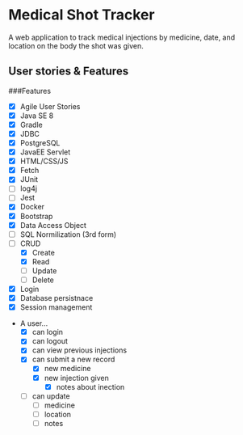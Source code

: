 # Medical Shot Tracker

A web application to track medical injections by medicine, date, and location on the body the shot was given.

## User stories & Features

###Features
-[x] Agile User Stories
-[x] Java SE 8
-[x] Gradle
-[x] JDBC
-[x] PostgreSQL
-[x] JavaEE Servlet
-[x] HTML/CSS/JS
-[x] Fetch
-[x] JUnit
-[ ] log4j
-[ ] Jest
-[x] Docker
-[x] Bootstrap
-[x] Data Access Object
-[ ] SQL Normilization (3rd form)
-[ ]  CRUD
    -[x] Create
    -[x] Read
    -[ ] Update
    -[ ] Delete
-[x] Login
-[x] Database persistnace
-[x] Session management

- A user...
    - [x] can login
    - [x] can logout
    - [x] can view previous injections
    - [x] can submit a new record
        - [x] new medicine
        - [x] new injection given
            - [x] notes about inection
    - [ ] can update
        - [ ] medicine
        - [ ] location
        - [ ] notes